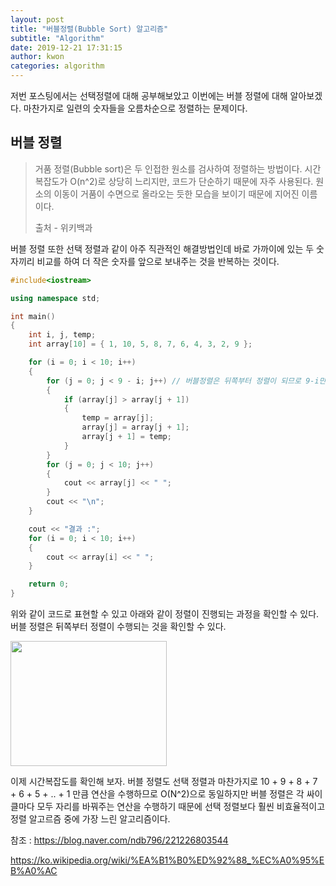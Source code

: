 ```yaml
---
layout: post
title: "버블정렬(Bubble Sort) 알고리즘"
subtitle: "Algorithm"
date: 2019-12-21 17:31:15
author: kwon
categories: algorithm
---
```

저번 포스팅에서는 선택정렬에 대해 공부해보았고 이번에는 버블 정렬에 대해 알아보겠다. 마찬가지로 일련의 숫자들을 오름차순으로 정렬하는 문제이다.

## 버블 정렬
>거품 정렬(Bubble sort)은 두 인접한 원소를 검사하여 정렬하는 방법이다. 시간 복잡도가 O(n^2)로 상당히 느리지만, 코드가 단순하기 때문에 자주 사용된다. 원소의 이동이 거품이 수면으로 올라오는 듯한 모습을 보이기 때문에 지어진 이름이다.
>
>출처 - 위키백과


버블 정렬 또한 선택 정렬과 같이 아주 직관적인 해결방법인데 바로 가까이에 있는 두 숫자끼리 비교를 하여 더 작은 숫자를 앞으로 보내주는 것을 반복하는 것이다.

```C++
#include<iostream>

using namespace std;

int main()
{
	int i, j, temp;
	int array[10] = { 1, 10, 5, 8, 7, 6, 4, 3, 2, 9 };

	for (i = 0; i < 10; i++)
	{
		for (j = 0; j < 9 - i; j++) // 버블정렬은 뒤쪽부터 정렬이 되므로 9-i만큼만 반복하면 된다.
		{
			if (array[j] > array[j + 1])
			{
				temp = array[j];
				array[j] = array[j + 1];
				array[j + 1] = temp;
			}
		}
		for (j = 0; j < 10; j++)
		{
			cout << array[j] << " ";
		}
		cout << "\n";
	}

	cout << "결과 :";
	for (i = 0; i < 10; i++)
	{
		cout << array[i] << " ";
	}

	return 0;
}
```
위와 같이 코드로 표현할 수 있고 아래와 같이 정렬이 진행되는 과정을 확인할 수 있다. 버블 정렬은 뒤쪽부터 정렬이 수행되는 것을 확인할 수 있다.

<div style="width: 250px; height: 200px;">
    <img src="https://kyu9341.github.io/assets/bubblesort.png" style="width: 250px
    ; height: 200px;">
</div>

이제 시간복잡도를 확인해 보자. 버블 정렬도 선택 정렬과 마찬가지로 10 + 9 + 8 + 7 + 6 + 5 + .. + 1 만큼 연산을 수행하므로 O(N^2)으로 동일하지만 버블 정렬은 각 싸이클마다 모두 자리를 바꿔주는 연산을 수행하기 때문에 선택 정렬보다 훨씬 비효율적이고 정렬 알고르즘 중에 가장 느린 알고리즘이다.

참조 : <https://blog.naver.com/ndb796/221226803544>

<https://ko.wikipedia.org/wiki/%EA%B1%B0%ED%92%88_%EC%A0%95%EB%A0%AC>

